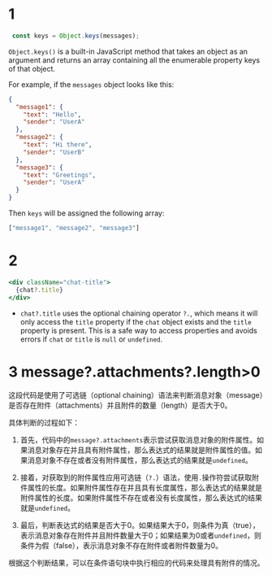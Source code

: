 # 1
```javascript
 const keys = Object.keys(messages); 
```

`Object.keys()` is a built-in JavaScript method that takes an object as an argument and returns an array containing all the enumerable property keys of that object.

For example, if the `messages` object looks like this:

```json
{
  "message1": {
    "text": "Hello",
    "sender": "UserA"
  },
  "message2": {
    "text": "Hi there",
    "sender": "UserB"
  },
  "message3": {
    "text": "Greetings",
    "sender": "UserA"
  }
}
```

Then `keys` will be assigned the following array:

```javascript
["message1", "message2", "message3"]
```


# 2
```jsx
<div className="chat-title">
  {chat?.title}
</div>
```

- `chat?.title` uses the optional chaining operator `?.`, which means it will only access the `title` property if the `chat` object exists and the `title` property is present. This is a safe way to access properties and avoids errors if `chat` or `title` is `null` or `undefined`.

# 3 message?.attachments?.length>0
这段代码是使用了可选链（optional chaining）语法来判断消息对象（message）是否存在附件（attachments）并且附件的数量（length）是否大于0。

具体判断的过程如下：

1. 首先，代码中的`message?.attachments`表示尝试获取消息对象的附件属性。如果消息对象存在并且具有附件属性，那么表达式的结果就是附件属性的值。如果消息对象不存在或者没有附件属性，那么表达式的结果就是`undefined`。

2. 接着，对获取到的附件属性应用可选链（`?.`）语法，使用`.`操作符尝试获取附件属性的长度。如果附件属性存在并且具有长度属性，那么表达式的结果就是附件属性的长度。如果附件属性不存在或者没有长度属性，那么表达式的结果就是`undefined`。

3. 最后，判断表达式的结果是否大于0。如果结果大于0，则条件为真（true），表示消息对象存在附件并且附件数量大于0；如果结果为0或者`undefined`，则条件为假（false），表示消息对象不存在附件或者附件数量为0。

根据这个判断结果，可以在条件语句块中执行相应的代码来处理具有附件的情况。

